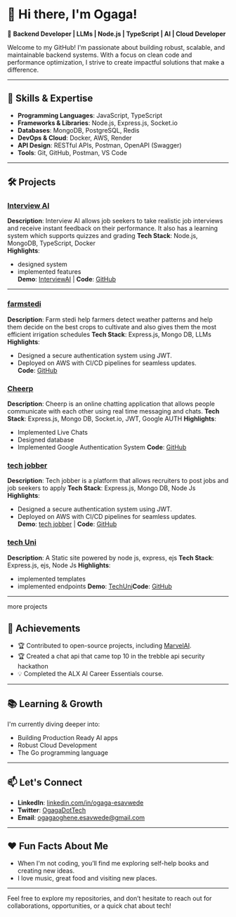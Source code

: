 # 👋 Hi there, I'm Ogaga!

🎯 **Backend Developer | LLMs | Node.js | TypeScript | AI | Cloud Developer**

Welcome to my GitHub! I'm passionate about building robust, scalable, and maintainable backend systems. With a focus on clean code and performance optimization, I strive to create impactful solutions that make a difference.

---

## 🚀 Skills & Expertise

- **Programming Languages**: JavaScript, TypeScript
- **Frameworks & Libraries**: Node.js, Express.js, Socket.io
- **Databases**: MongoDB, PostgreSQL, Redis
- **DevOps & Cloud**: Docker, AWS, Render
- **API Design**: RESTful APIs, Postman, OpenAPI (Swagger)
- **Tools**: Git, GitHub, Postman, VS Code

---

## 🛠️ Projects

### [Interview AI](https://interviewaiafrotech.netlify.app/auth/login)
**Description**: Interview AI allows job seekers to take realistic job interviews and receive instant feedback on their performance. It also has a learning system which supports quizzes and grading
**Tech Stack**: Node.js, MongoDB, TypeScript, Docker  
**Highlights**:
- designed system
- implemented features  
**Demo**: [InterviewAI](https://interviewaiafrotech.netlify.app/auth/login) | **Code**: [GitHub](https://github.com/Esavwede/INTERVIEW_AI)

---

### [farmstedi](https://github.com/esavwede/farmstedi)
**Description**: Farm stedi help farmers detect weather patterns and help them decide on the best crops to cultivate and also gives them the most efficient irrigation schedules
**Tech Stack**: Express.js, Mongo DB, LLMs  
**Highlights**:
- Designed a secure authentication system using JWT.
- Deployed on AWS with CI/CD pipelines for seamless updates.  
**Code**: [GitHub](https://github.com/Esavwede/Farmstedi)


### [Cheerp](https://github.com/Esavwede/Cheerp)
**Description**:  Cheerp is an online chatting application that allows people communicate with each other using real time messaging and chats. 
**Tech Stack**: Express.js, Mongo DB, Socket.io, JWT, Google AUTH
**Highlights**:
- Implemented Live Chats
- Designed database
- Implemented Google Authentication System 
**Code**: [GitHub](https://github.com/Esavwede/Cheerp)




### [tech jobber](https://github.com/esavwede/techjobber-1)
**Description**: Tech jobber is a platform that allows recruiters to post jobs and job seekers to apply
**Tech Stack**: Express.js, Mongo DB, Node Js
**Highlights**:
- Designed a secure authentication system using JWT.
- Deployed on AWS with CI/CD pipelines for seamless updates.  
**Demo**: [tech jobber](https://techjobber-1.onrender.com) | **Code**: [GitHub](https://github.com/Esavwede/techjobber-1)


### [tech Uni](https://github.com/esavwede/techjobber-1)
**Description**: A Static site powered by node js, express, ejs
**Tech Stack**: Express.js, ejs, Node Js
**Highlights**:
- implemented templates 
- implemented endpoints 
**Demo**: [TechUni](techuni-project-production.up.railway.app)**Code**: [GitHub](https://github.com/Esavwede/TechUni-project)

---
more projects 

## 🌟 Achievements

- 🏆 Contributed to open-source projects, including [MarvelAI](https://github.com/marvelai-org/marvel-platform).
- 🏆   Created a chat api that came top 10 in the trebble api security hackathon 
- 💡 Completed the ALX AI Career Essentials course.

---

## 📚 Learning & Growth

I'm currently diving deeper into:
- Building Production Ready AI apps 
- Robust Cloud Development
- The Go programming language

---

## 📫 Let's Connect

- **LinkedIn**: [linkedin.com/in/ogaga-esavwede](https://www.linkedin.com/in/ogaga-esavwede-68a09a18a)
- **Twitter**: [OgagaDotTech](https://x.com/ogagaDotTech)
- **Email**: ogagaoghene.esavwede@gmail.com

---

## ❤️ Fun Facts About Me

- When I'm not coding, you’ll find me exploring self-help books and creating new ideas.
- I love music, great food and visiting new places.
---

Feel free to explore my repositories, and don’t hesitate to reach out for collaborations, opportunities, or a quick chat about tech!
